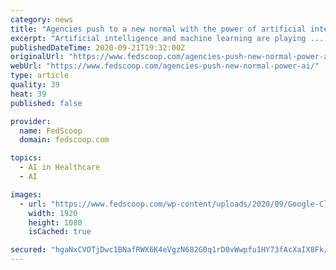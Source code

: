 ```yaml
---
category: news
title: "Agencies push to a new normal with the power of artificial intelligence"
excerpt: "Artificial intelligence and machine learning are playing ... As government agencies confront unprecedented demands for services, from unemployment relief to health care support, AI and ML, along with the agility of cloud computing, have become crucial ..."
publishedDateTime: 2020-09-21T19:32:00Z
originalUrl: "https://www.fedscoop.com/agencies-push-new-normal-power-ai/"
webUrl: "https://www.fedscoop.com/agencies-push-new-normal-power-ai/"
type: article
quality: 39
heat: 39
published: false

provider:
  name: FedScoop
  domain: fedscoop.com

topics:
  - AI in Healthcare
  - AI

images:
  - url: "https://www.fedscoop.com/wp-content/uploads/2020/09/Google-Cloud-AI_Header.png"
    width: 1920
    height: 1080
    isCached: true

secured: "hgaNxCVOTjDwc1BNafRWX6K4eVgzN682G0q1rD0vWwpfu1HY73fAcXaIX8Fk/pDxglOfM25rjo/rZn/YovL2GCfEQ9DKKqcJ1AiaC/z7vnLQbHMTddMSzgMeJ4tKswlZsGAHk95YqQ4uBejZkuErEHRR9wbw7I/HvVdDUZoro+fbXFB+/s8Atu37c7NT2NHr+8a/T/bLpOae004xksmm69ZbvuQUQZpxSB+fOTBvs/kwOaUT5u2Ui2MZuGYV1gX9RFxiUBVNoGQ4hifiInHjaA0AqjNjlW/NBSIuHM2PFtzxQ+RizI0kS2YHJ4lhSLO4pOvyk901uRKj7mRMsfAt01V7ua/ZTNFe5Ffj91GYapM=;ZpHPWgcOi1vQU754ExJigw=="
---
```


